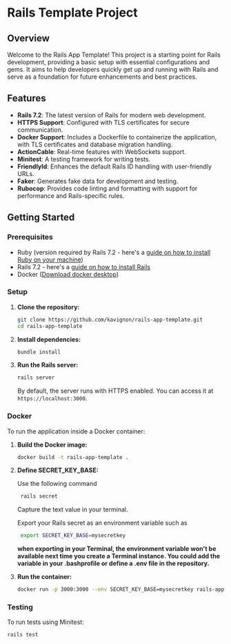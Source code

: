 # Rails Template Project

## Overview

Welcome to the Rails App Template! This project is a starting point for Rails development, providing a basic setup with essential configurations and gems. It aims to help developers quickly get up and running with Rails and serve as a foundation for future enhancements and best practices.

## Features

- **Rails 7.2**: The latest version of Rails for modern web development.
- **HTTPS Support**: Configured with TLS certificates for secure communication.
- **Docker Support**: Includes a Dockerfile to containerize the application, with TLS certificates and database migration handling.
- **ActionCable**: Real-time features with WebSockets support.
- **Minitest**: A testing framework for writing tests.
- **FriendlyId**: Enhances the default Rails ID handling with user-friendly URLs.
- **Faker**: Generates fake data for development and testing.
- **Rubocop**: Provides code linting and formatting with support for performance and Rails-specific rules.

## Getting Started

### Prerequisites

- Ruby (version required by Rails 7.2 - here's a [guide on how to install Ruby on your machine](https://www.ruby-lang.org/en/documentation/installation/))
- Rails 7.2 - here's a [guide on how to install Rails](https://guides.rubyonrails.org/getting_started.html#creating-a-new-rails-project-installing-rails)
- Docker ([Download docker desktop](https://www.docker.com/products/docker-desktop/))

### Setup

1. **Clone the repository:**

    ```bash
    git clone https://github.com/kavignon/rails-app-template.git
    cd rails-app-template
    ```

2. **Install dependencies:**

    ```bash
    bundle install
    ```

3. **Run the Rails server:**

    ```bash
    rails server
    ```

   By default, the server runs with HTTPS enabled. You can access it at `https://localhost:3000`.

### Docker

To run the application inside a Docker container:

1. **Build the Docker image:**

    ```bash
    docker build -t rails-app-template .
    ```

2. **Define SECRET_KEY_BASE:**

   Use the following command

   ```bash
    rails secret
    ```

   Capture the text value in your terminal.

   Export your Rails secret as an environment variable such as

   ```bash
    export SECRET_KEY_BASE=mysecretkey
    ```

   __when exporting in your Terminal, the environment variable won't be available next time you create a Terminal instance. You could add the variable in your .bashprofile or define a .env file in the repository.__

4. **Run the container:**

    ```bash
    docker run -p 3000:3000 --env SECRET_KEY_BASE=mysecretkey rails-app-template
    ```

### Testing

To run tests using Minitest:

```bash
rails test
```
